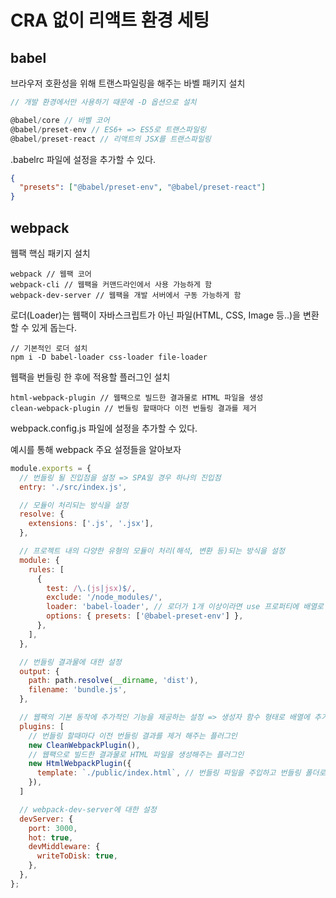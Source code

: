 # CRA 없이 리액트 환경 세팅

## babel

브라우저 호환성을 위해 트랜스파일링을 해주는 바벨 패키지 설치

```js
// 개발 환경에서만 사용하기 때문에 -D 옵션으로 설치

@babel/core // 바벨 코어
@babel/preset-env // ES6+ => ES5로 트랜스파일링
@babel/preset-react // 리액트의 JSX를 트랜스파일링
```

.babelrc 파일에 설정을 추가할 수 있다.

```json
{
  "presets": ["@babel/preset-env", "@babel/preset-react"]
}
```

## webpack

웹팩 핵심 패키지 설치

```
webpack // 웹팩 코어
webpack-cli // 웹팩을 커맨드라인에서 사용 가능하게 함
webpack-dev-server // 웹팩을 개발 서버에서 구동 가능하게 함
```

로더(Loader)는 웹팩이 자바스크립트가 아닌 파일(HTML, CSS, Image 등..)을 변환할 수 있게 돕는다.

```
// 기본적인 로더 설치
npm i -D babel-loader css-loader file-loader
```

웹팩을 번들링 한 후에 적용할 플러그인 설치

```
html-webpack-plugin // 웹팩으로 빌드한 결과물로 HTML 파일을 생성
clean-webpack-plugin // 번들링 할때마다 이전 번들링 결과를 제거
```

webpack.config.js 파일에 설정을 추가할 수 있다.

예시를 통해 webpack 주요 설정들을 알아보자

```js
module.exports = {
  // 번들링 될 진입점을 설정 => SPA일 경우 하나의 진입점
  entry: './src/index.js',

  // 모듈이 처리되는 방식을 설정
  resolve: {
    extensions: ['.js', '.jsx'],
  },

  // 프로젝트 내의 다양한 유형의 모듈이 처리(해석, 변환 등)되는 방식을 설정
  module: {
    rules: [
      {
        test: /\.(js|jsx)$/,
        exclude: '/node_modules/',
        loader: 'babel-loader', // 로더가 1개 이상이라면 use 프로퍼티에 배열로 추가
        options: { presets: ['@babel-preset-env'] },
      },
    ],
  },

  // 번들링 결과물에 대한 설정
  output: {
    path: path.resolve(__dirname, 'dist'),
    filename: 'bundle.js',
  },

  // 웹팩의 기본 동작에 추가적인 기능을 제공하는 설정 => 생성자 함수 형태로 배열에 추가한다.
  plugins: [
    // 번들링 할때마다 이전 번들링 결과를 제거 해주는 플러그인
    new CleanWebpackPlugin(),
    // 웹팩으로 빌드한 결과물로 HTML 파일을 생성해주는 플러그인
    new HtmlWebpackPlugin({
      template: `./public/index.html`, // 번들링 파일을 주입하고 번들링 폴더로 복사할 대상 HTML 파일
    }),
  ]

  // webpack-dev-server에 대한 설정
  devServer: {
    port: 3000,
    hot: true,
    devMiddleware: {
      writeToDisk: true,
    },
  },
};
```
